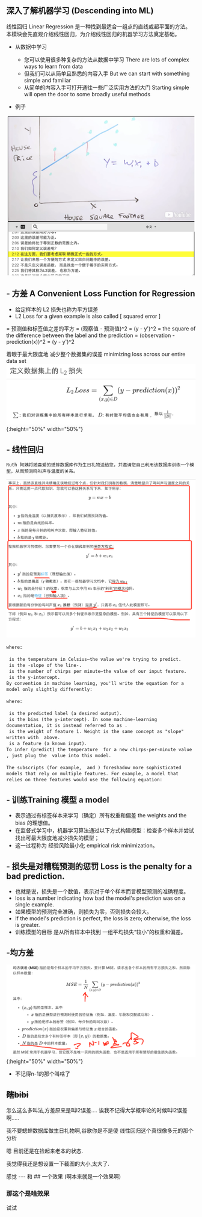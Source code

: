 深入了解机器学习 (Descending into ML)
---

线性回归 Linear Regression 是一种找到最适合一组点的直线或超平面的方法。
本模块会先直观介绍线性回归，为介绍线性回归的机器学习方法奠定基础。


- 从数据中学习
    - 您可以使用很多种复杂的方法从数据中学习 There are lots of complex ways to learn from data
    - 但我们可以从简单且熟悉的内容入手 But we can start with something simple and familiar
    - 从简单的内容入手可打开通往一些广泛实用方法的大门 Starting simple will open the door to some broadly useful methods

- 例子

![某个例子](/img_for_md/QQ20180307-234329@2x.png)


## - 方差 A Convenient Loss Function for Regression
- 给定样本的 L2 损失也称为平方误差
- L2 Loss for a given example is also called [ squared error ]

= 预测值和标签值之差的平方
= (观察值 - 预测值)^2
= (y - y')^2
= the square of the difference between the label and the prediction
= (observation - prediction(x))^2
= (y - y')^2


着眼于最大限度地 减少整个数据集的误差 minimizing loss across our entire data set
![](/img_for_md/QQ20180307-234543@2x.png){:height="50%" width="50%"}


## - 线性回归

```
Ruth 阿姨将她喜爱的蟋蟀数据库作为生日礼物送给您，并邀请您自己利用该数据库训练一个模型，从而预测鸣叫声与温度的关系。
```
![大概是基础概念](/img_for_md/QQ20180307-235050@2x.png)

```
where:

 is the temperature in Celsius—the value we're trying to predict.
 is the -slope of the line-.
 is the number of chirps per minute—the value of our input feature.
 is the y-intercept.
By convention in machine learning, you'll write the equation for a model only slightly differently:

where:

 is the predicted label (a desired output).
 is the bias (the y-intercept). In some machine-learning documentation, it is instead referred to as .
 is the weight of feature 1. Weight is the same concept as "slope" written with  above.
 is a feature (a known input).
To infer (predict) the temperature  for a new chirps-per-minute value , just plug the  value into this model.

The subscripts (for example,  and ) foreshadow more sophisticated models that rely on multiple features. For example, a model that relies on three features would use the following equation:
```

## - 训练Training 模型 a model
- 表示通过有标签样本来学习（确定）所有权重和偏差 the weights and the bias 的理想值。
- 在监督式学习中，机器学习算法通过以下方式构建模型：检查多个样本并尝试找出可最大限度地减少损失的模型；
- 这一过程称为 经验风险最小化 empirical risk minimization。


## - 损失是对糟糕预测的惩罚 Loss is the penalty for a bad prediction.
- 也就是说，损失是一个数值，表示对于单个样本而言模型预测的准确程度。
-  loss is a number indicating how bad the model's prediction was on a single example.
- 如果模型的预测完全准确，则损失为零，否则损失会较大。
- If the model's prediction is perfect, the loss is zero; otherwise, the loss is greater.
- 训练模型的目标 是从所有样本中找到 一组平均损失“较小”的权重和偏差。


## -均方差
![](/img_for_md/QQ20180307-235436@2x.png){:height="50%" width="50%"}
- 不记得n-1的那个叫啥了


~~瞎bibi~~
---
怎么这么多叫法,方差原来是叫l2误差....
诶我不记得大学概率论的时候叫l2误差啊.....

我不要蟋蟀数据库做生日礼物啊,谷歌你是不是傻
线性回归这个真很像多元的那个分析

嗯 目前还是在捡起来老本的状态.

我觉得我还是想设置一下截图的大小,太大了.

感觉 --- 和 ## 一个效果 (啊本来就是一个效果啊)

### 那这个是啥效果
试试